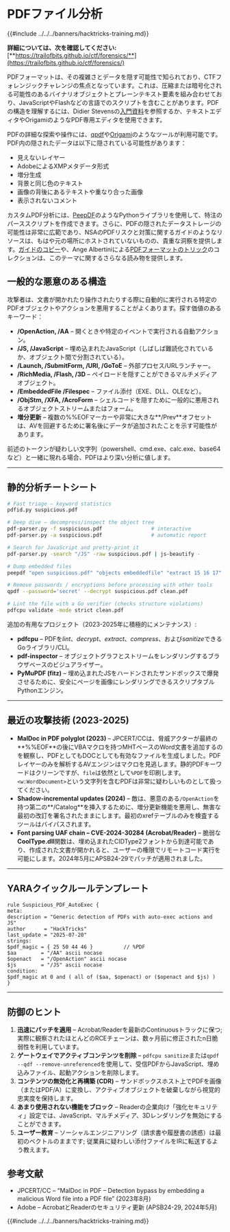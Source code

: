 # PDFファイル分析

{{#include ../../../banners/hacktricks-training.md}}

**詳細については、次を確認してください:** [**https://trailofbits.github.io/ctf/forensics/**](https://trailofbits.github.io/ctf/forensics/)

PDFフォーマットは、その複雑さとデータを隠す可能性で知られており、CTFフォレンジックチャレンジの焦点となっています。これは、圧縮または暗号化される可能性のあるバイナリオブジェクトとプレーンテキスト要素を組み合わせており、JavaScriptやFlashなどの言語でのスクリプトを含むことがあります。PDFの構造を理解するには、Didier Stevensの[入門資料](https://blog.didierstevens.com/2008/04/09/quickpost-about-the-physical-and-logical-structure-of-pdf-files/)を参照するか、テキストエディタやOrigamiのようなPDF専用エディタを使用できます。

PDFの詳細な探索や操作には、[qpdf](https://github.com/qpdf/qpdf)や[Origami](https://github.com/mobmewireless/origami-pdf)のようなツールが利用可能です。PDF内の隠されたデータは以下に隠されている可能性があります：

- 見えないレイヤー
- AdobeによるXMPメタデータ形式
- 増分生成
- 背景と同じ色のテキスト
- 画像の背後にあるテキストや重なり合った画像
- 表示されないコメント

カスタムPDF分析には、[PeepDF](https://github.com/jesparza/peepdf)のようなPythonライブラリを使用して、特注のパーススクリプトを作成できます。さらに、PDFの隠されたデータストレージの可能性は非常に広範であり、NSAのPDFリスクと対策に関するガイドのようなリソースは、もはや元の場所にホストされていないものの、貴重な洞察を提供します。[ガイドのコピー](http://www.itsecure.hu/library/file/Biztons%C3%A1gi%20%C3%Bútmutat%C3%B3k/Alkalmaz%C3%A1sok/Hidden%20Data%20and%20Metadata%20in%20Adobe%20PDF%20Files.pdf)や、Ange Albertiniによる[PDFフォーマットのトリック](https://github.com/corkami/docs/blob/master/PDF/PDF.md)のコレクションは、このテーマに関するさらなる読み物を提供します。

## 一般的な悪意のある構造

攻撃者は、文書が開かれたり操作されたりする際に自動的に実行される特定のPDFオブジェクトやアクションを悪用することがよくあります。探す価値のあるキーワード：

* **/OpenAction, /AA** – 開くときや特定のイベントで実行される自動アクション。
* **/JS, /JavaScript** – 埋め込まれたJavaScript（しばしば難読化されているか、オブジェクト間で分割されている）。
* **/Launch, /SubmitForm, /URI, /GoToE** – 外部プロセス/URLランチャー。
* **/RichMedia, /Flash, /3D** – ペイロードを隠すことができるマルチメディアオブジェクト。
* **/EmbeddedFile /Filespec** – ファイル添付（EXE、DLL、OLEなど）。
* **/ObjStm, /XFA, /AcroForm** – シェルコードを隠すために一般的に悪用されるオブジェクトストリームまたはフォーム。
* **増分更新** – 複数の%%EOFマーカーや非常に大きな**/Prev**オフセットは、AVを回避するために署名後にデータが追加されたことを示す可能性があります。

前述のトークンが疑わしい文字列（powershell、cmd.exe、calc.exe、base64など）と一緒に現れる場合、PDFはより深い分析に値します。

---

## 静的分析チートシート
```bash
# Fast triage – keyword statistics
pdfid.py suspicious.pdf

# Deep dive – decompress/inspect the object tree
pdf-parser.py -f suspicious.pdf                # interactive
pdf-parser.py -a suspicious.pdf                # automatic report

# Search for JavaScript and pretty-print it
pdf-parser.py -search "/JS" -raw suspicious.pdf | js-beautify -

# Dump embedded files
peepdf "open suspicious.pdf" "objects embeddedfile" "extract 15 16 17" -o dumps/

# Remove passwords / encryptions before processing with other tools
qpdf --password='secret' --decrypt suspicious.pdf clean.pdf

# Lint the file with a Go verifier (checks structure violations)
pdfcpu validate -mode strict clean.pdf
```
追加の有用なプロジェクト（2023-2025年に積極的にメンテナンス）:
* **pdfcpu** – PDFを*lint*、*decrypt*、*extract*、*compress*、および*sanitize*できるGoライブラリ/CLI。
* **pdf-inspector** – オブジェクトグラフとストリームをレンダリングするブラウザベースのビジュアライザー。
* **PyMuPDF (fitz)** – 埋め込まれたJSをハードンされたサンドボックスで爆発させるために、安全にページを画像にレンダリングできるスクリプタブルPythonエンジン。

---

## 最近の攻撃技術 (2023-2025)

* **MalDoc in PDF polyglot (2023)** – JPCERT/CCは、脅威アクターが最終の**%%EOF**の後にVBAマクロを持つMHTベースのWord文書を追加するのを観察し、PDFとしてもDOCとしても有効なファイルを生成しました。PDFレイヤーのみを解析するAVエンジンはマクロを見逃します。静的PDFキーワードはクリーンですが、`file`は依然として`%PDF`を印刷します。`<w:WordDocument>`という文字列を含むPDFは非常に疑わしいものとして扱ってください。
* **Shadow-incremental updates (2024)** – 敵は、悪意のある`/OpenAction`を持つ第二の**/Catalog**を挿入するために、増分更新機能を悪用し、無害な最初の改訂を署名されたままにします。最初のxrefテーブルのみを検査するツールはバイパスされます。
* **Font parsing UAF chain – CVE-2024-30284 (Acrobat/Reader)** – 脆弱な**CoolType.dll**関数は、埋め込まれたCIDType2フォントから到達可能であり、作成された文書が開かれると、ユーザーの権限でリモートコード実行を可能にします。2024年5月にAPSB24-29でパッチが適用されました。

---

## YARAクイックルールテンプレート
```yara
rule Suspicious_PDF_AutoExec {
meta:
description = "Generic detection of PDFs with auto-exec actions and JS"
author      = "HackTricks"
last_update = "2025-07-20"
strings:
$pdf_magic = { 25 50 44 46 }          // %PDF
$aa        = "/AA" ascii nocase
$openact   = "/OpenAction" ascii nocase
$js        = "/JS" ascii nocase
condition:
$pdf_magic at 0 and ( all of ($aa, $openact) or ($openact and $js) )
}
```
---

## 防御のヒント

1. **迅速にパッチを適用** – Acrobat/Readerを最新のContinuousトラックに保つ; 実際に観察されたほとんどのRCEチェーンは、数ヶ月前に修正されたn日脆弱性を利用しています。
2. **ゲートウェイでアクティブコンテンツを削除** – `pdfcpu sanitize`または`qpdf --qdf --remove-unreferenced`を使用して、受信PDFからJavaScript、埋め込みファイル、起動アクションを削除します。
3. **コンテンツの無効化と再構築 (CDR)** – サンドボックスホスト上でPDFを画像（またはPDF/A）に変換し、アクティブオブジェクトを破棄しながら視覚的忠実度を保持します。
4. **あまり使用されない機能をブロック** – Readerの企業向け「強化セキュリティ」設定では、JavaScript、マルチメディア、3Dレンダリングを無効にすることができます。
5. **ユーザー教育** – ソーシャルエンジニアリング（請求書や履歴書の誘惑）は最初のベクトルのままです; 従業員に疑わしい添付ファイルをIRに転送するよう教えます。

## 参考文献

* JPCERT/CC – “MalDoc in PDF – Detection bypass by embedding a malicious Word file into a PDF file” (2023年8月)
* Adobe – AcrobatとReaderのセキュリティ更新 (APSB24-29, 2024年5月)


{{#include ../../../banners/hacktricks-training.md}}
